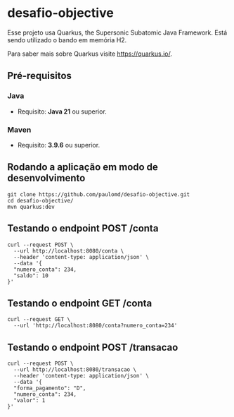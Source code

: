 # desafio-objective

Esse projeto usa Quarkus, the Supersonic Subatomic Java Framework.
Está sendo utilizado o bando em memória H2.

Para saber mais sobre Quarkus visite <https://quarkus.io/>.

## Pré-requisitos
### Java
- Requisito: **Java 21** ou superior.
### Maven
- Requisito: **3.9.6** ou superior.


## Rodando a aplicação em modo de desenvolvimento
```shell script
git clone https://github.com/paulomd/desafio-objective.git
cd desafio-objective/
mvn quarkus:dev
```

## Testando o endpoint POST /conta
```shell script
curl --request POST \
  --url http://localhost:8080/conta \
  --header 'content-type: application/json' \
  --data '{
  "numero_conta": 234,
  "saldo": 10
}'
```

## Testando o endpoint GET /conta
```shell script
curl --request GET \
  --url 'http://localhost:8080/conta?numero_conta=234'
```

## Testando o endpoint POST /transacao
```shell script
curl --request POST \
  --url http://localhost:8080/transacao \
  --header 'content-type: application/json' \
  --data '{
  "forma_pagamento": "D",
  "numero_conta": 234,
  "valor": 1
}'
```



